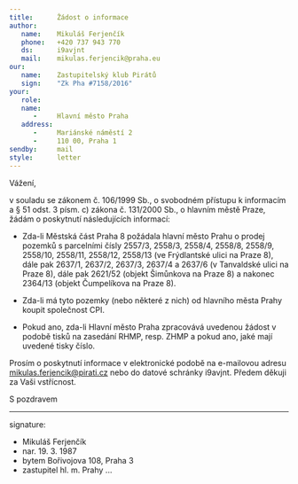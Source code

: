 ```yaml
---
title:      Žádost o informace
author:
   name:    Mikuláš Ferjenčík
   phone:   +420 737 943 770
   ds:      i9avjnt
   mail:    mikulas.ferjencik@praha.eu
our:
   name:    Zastupitelský klub Pirátů
   sign:    "Zk Pha #7158/2016"
your:
   role:    
   name:    
      -     Hlavní město Praha
   address:
      -     Mariánské náměstí 2
      -     110 00, Praha 1
sendby:     mail
style:      letter
---
```


Vážení,

v souladu se zákonem č. 106/1999 Sb., o svobodném přístupu k informacím a § 51 odst. 3 písm. c) zákona č. 131/2000 Sb., o hlavním městě Praze, žádám o poskytnutí následujících informací: 

* Zda-li Městská část Praha 8 požádala hlavní město Prahu o prodej pozemků s parcelními čísly 2557/3, 2558/3, 2558/4, 2558/8, 2558/9, 2558/10, 2558/11, 2558/12, 2558/13 (ve Frýdlantské ulici na Praze 8), dále pak 2637/1, 2637/2, 2637/3, 2637/4 a 2637/6 (v Tanvaldské ulici na Praze 8), dále pak 2621/52 (objekt Šimůnkova na Praze 8) a nakonec 2364/13 (objekt Čumpelíkova na Praze 8).

* Zda-li má tyto pozemky (nebo některé z nich) od hlavního města Prahy koupit společnost CPI.

* Pokud ano, zda-li Hlavní město Praha zpracovává uvedenou žádost v podobě tisků na zasedání RHMP, resp. ZHMP a pokud ano, jaké mají uvedené tisky číslo. 

Prosím o poskytnutí informace v elektronické podobě na e-mailovou adresu mikulas.ferjencik@pirati.cz nebo do datové schránky i9avjnt. Předem děkuji za Vaši vstřícnost.

S pozdravem

---
signature:
  - Mikuláš Ferjenčík
  - nar. 19. 3. 1987
  - bytem Bořivojova 108, Praha 3
  - zastupitel hl. m. Prahy
...
